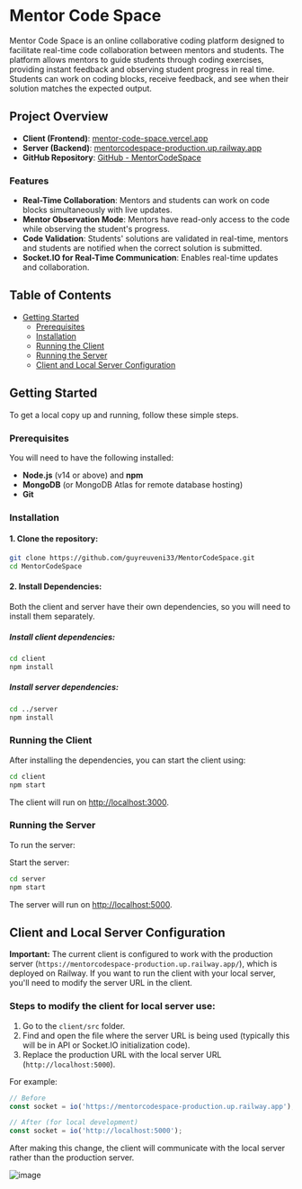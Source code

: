 # Mentor Code Space

Mentor Code Space is an online collaborative coding platform designed to facilitate real-time code collaboration between mentors and students. The platform allows mentors to guide students through coding exercises, providing instant feedback and observing student progress in real time. Students can work on coding blocks, receive feedback, and see when their solution matches the expected output.

## Project Overview

- **Client (Frontend)**: [mentor-code-space.vercel.app](https://mentor-code-space.vercel.app)
- **Server (Backend)**: [mentorcodespace-production.up.railway.app](https://mentorcodespace-production.up.railway.app)
- **GitHub Repository**: [GitHub - MentorCodeSpace](https://github.com/guyreuveni33/MentorCodeSpace.git)

### Features

- **Real-Time Collaboration**: Mentors and students can work on code blocks simultaneously with live updates.
- **Mentor Observation Mode**: Mentors have read-only access to the code while observing the student's progress.
- **Code Validation**: Students' solutions are validated in real-time, mentors and students are notified when the correct solution is submitted.
- **Socket.IO for Real-Time Communication**: Enables real-time updates and collaboration.

## Table of Contents

- [Getting Started](#getting-started)
  - [Prerequisites](#prerequisites)
  - [Installation](#installation)
  - [Running the Client](#running-the-client)
  - [Running the Server](#running-the-server)
  - [Client and Local Server Configuration](#client-and-local-server-configuration)
 
## Getting Started

To get a local copy up and running, follow these simple steps.

### Prerequisites

You will need to have the following installed:

- **Node.js** (v14 or above) and **npm**
- **MongoDB** (or MongoDB Atlas for remote database hosting)
- **Git**

### Installation

#### 1. Clone the repository:

```bash
git clone https://github.com/guyreuveni33/MentorCodeSpace.git
cd MentorCodeSpace
```

#### 2. Install Dependencies:

Both the client and server have their own dependencies, so you will need to install them separately.

##### Install client dependencies:

```bash
cd client
npm install
```

##### Install server dependencies:

```bash
cd ../server
npm install
```

### Running the Client

After installing the dependencies, you can start the client using:

```bash
cd client
npm start
```

The client will run on [http://localhost:3000](http://localhost:3000).

### Running the Server

To run the server:

Start the server:

```bash
cd server
npm start
```

The server will run on [http://localhost:5000](http://localhost:5000).

## Client and Local Server Configuration

**Important:** The current client is configured to work with the production server (`https://mentorcodespace-production.up.railway.app/`), which is deployed on Railway. If you want to run the client with your local server, you'll need to modify the server URL in the client.

### Steps to modify the client for local server use:

1. Go to the `client/src` folder.
2. Find and open the file where the server URL is being used (typically this will be in API or Socket.IO initialization code).
3. Replace the production URL with the local server URL (`http://localhost:5000`).

For example:

```javascript
// Before
const socket = io('https://mentorcodespace-production.up.railway.app');

// After (for local development)
const socket = io('http://localhost:5000');
```

After making this change, the client will communicate with the local server rather than the production server.

![image](https://github.com/user-attachments/assets/99bf1461-2d9b-4e95-8012-2121e70ebbee)

